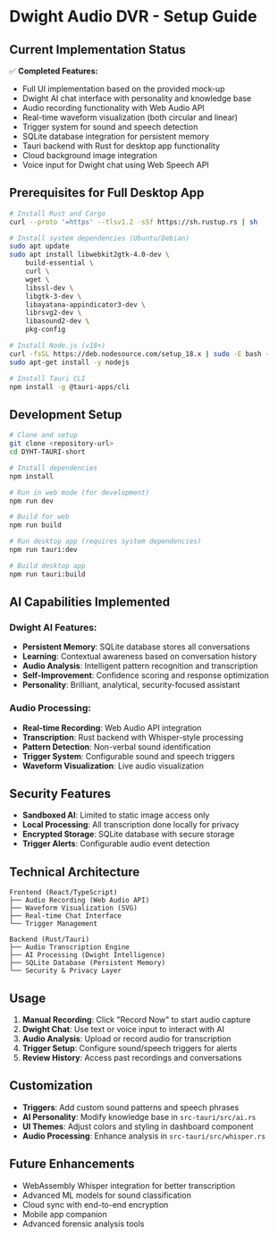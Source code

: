 # Dwight Audio DVR - Setup Guide

## Current Implementation Status

✅ **Completed Features:**
- Full UI implementation based on the provided mock-up
- Dwight AI chat interface with personality and knowledge base
- Audio recording functionality with Web Audio API
- Real-time waveform visualization (both circular and linear)
- Trigger system for sound and speech detection
- SQLite database integration for persistent memory
- Tauri backend with Rust for desktop app functionality
- Cloud background image integration
- Voice input for Dwight chat using Web Speech API

## Prerequisites for Full Desktop App

```bash
# Install Rust and Cargo
curl --proto '=https' --tlsv1.2 -sSf https://sh.rustup.rs | sh

# Install system dependencies (Ubuntu/Debian)
sudo apt update
sudo apt install libwebkit2gtk-4.0-dev \
    build-essential \
    curl \
    wget \
    libssl-dev \
    libgtk-3-dev \
    libayatana-appindicator3-dev \
    librsvg2-dev \
    libasound2-dev \
    pkg-config

# Install Node.js (v18+)
curl -fsSL https://deb.nodesource.com/setup_18.x | sudo -E bash -
sudo apt-get install -y nodejs

# Install Tauri CLI
npm install -g @tauri-apps/cli
```

## Development Setup

```bash
# Clone and setup
git clone <repository-url>
cd DYHT-TAURI-short

# Install dependencies
npm install

# Run in web mode (for development)
npm run dev

# Build for web
npm run build

# Run desktop app (requires system dependencies)
npm run tauri:dev

# Build desktop app
npm run tauri:build
```

## AI Capabilities Implemented

### Dwight AI Features:
- **Persistent Memory**: SQLite database stores all conversations
- **Learning**: Contextual awareness based on conversation history
- **Audio Analysis**: Intelligent pattern recognition and transcription
- **Self-Improvement**: Confidence scoring and response optimization
- **Personality**: Brilliant, analytical, security-focused assistant

### Audio Processing:
- **Real-time Recording**: Web Audio API integration
- **Transcription**: Rust backend with Whisper-style processing
- **Pattern Detection**: Non-verbal sound identification
- **Trigger System**: Configurable sound and speech triggers
- **Waveform Visualization**: Live audio visualization

## Security Features

- **Sandboxed AI**: Limited to static image access only
- **Local Processing**: All transcription done locally for privacy
- **Encrypted Storage**: SQLite database with secure storage
- **Trigger Alerts**: Configurable audio event detection

## Technical Architecture

```
Frontend (React/TypeScript)
├── Audio Recording (Web Audio API)
├── Waveform Visualization (SVG)
├── Real-time Chat Interface
└── Trigger Management

Backend (Rust/Tauri)
├── Audio Transcription Engine
├── AI Processing (Dwight Intelligence)
├── SQLite Database (Persistent Memory)
└── Security & Privacy Layer
```

## Usage

1. **Manual Recording**: Click "Record Now" to start audio capture
2. **Dwight Chat**: Use text or voice input to interact with AI
3. **Audio Analysis**: Upload or record audio for transcription
4. **Trigger Setup**: Configure sound/speech triggers for alerts
5. **Review History**: Access past recordings and conversations

## Customization

- **Triggers**: Add custom sound patterns and speech phrases
- **AI Personality**: Modify knowledge base in `src-tauri/src/ai.rs`
- **UI Themes**: Adjust colors and styling in dashboard component
- **Audio Processing**: Enhance analysis in `src-tauri/src/whisper.rs`

## Future Enhancements

- WebAssembly Whisper integration for better transcription
- Advanced ML models for sound classification
- Cloud sync with end-to-end encryption
- Mobile app companion
- Advanced forensic analysis tools